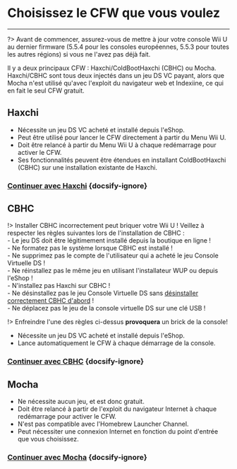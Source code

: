 # Choisissez le CFW que vous voulez
---
?> Avant de commencer, assurez-vous de mettre à jour votre console Wii U au dernier firmware (5.5.4 pour les consoles européennes, 5.5.3 pour toutes les autres régions) si vous ne l'avez pas déjà fait.

Il y a deux principaux CFW : Haxchi/ColdBootHaxchi (CBHC) ou Mocha.   
Haxchi/CBHC sont tous deux injectés dans un jeu DS VC payant, alors que Mocha n'est utilisé qu'avec l'exploit du navigateur web et Indexiine, ce qui en fait le seul CFW gratuit.

## Haxchi

- Nécessite un jeu DS VC acheté et installé depuis l'eShop.
- Peut être utilisé pour lancer le CFW directement à partir du Menu Wii U.
- Doit être relancé à partir du Menu Wii U à chaque redémarrage pour activer le CFW.
- Ses fonctionnalités peuvent être étendues en installant ColdBootHaxchi (CBHC) sur une installation existante de Haxchi.

### [**Continuer avec Haxchi**](haxchi/ds-vc-choice) {docsify-ignore}

## CBHC

!> Installer CBHC incorrectement peut briquer votre Wii U ! Veillez à respecter les règles suivantes lors de l'installation de CBHC : <br>- Le jeu DS doit être légitimement installé depuis la boutique en ligne ! <br>- Ne formatez pas le système lorsque CBHC est installé ! <br>- Ne supprimez pas le compte de l'utilisateur qui a acheté le jeu Console Virtuelle DS ! <br>- Ne réinstallez pas le même jeu en utilisant l'installateur WUP ou depuis l'eShop ! <br>- N'installez pas Haxchi sur CBHC ! <br>- Ne désinstallez pas le jeu Console Virtuelle DS sans [désinstaller correctement CBHC d'abord](uninstall-cbhc) ! <br>- Ne déplacez pas le jeu de la console virtuelle DS sur une clé USB !

!> Enfreindre l'une des règles ci-dessus **provoquera** un brick de la console!

- Nécessite un jeu DS VC acheté et installé depuis l'eShop.
- Lance automatiquement le CFW à chaque démarrage de la console.

### [**Continuer avec CBHC**](cbhc/ds-vc-choice) {docsify-ignore}

## Mocha

- Ne nécessite aucun jeu, et est donc gratuit.
- Doit être relancé à partir de l'exploit du navigateur Internet à chaque redémarrage pour activer le CFW.
- N'est pas compatible avec l'Homebrew Launcher Channel.
- Peut nécessiter une connexion Internet en fonction du point d'entrée que vous choisissez.

### [**Continuer avec Mocha**](mocha/entrypoint-choice) {docsify-ignore}